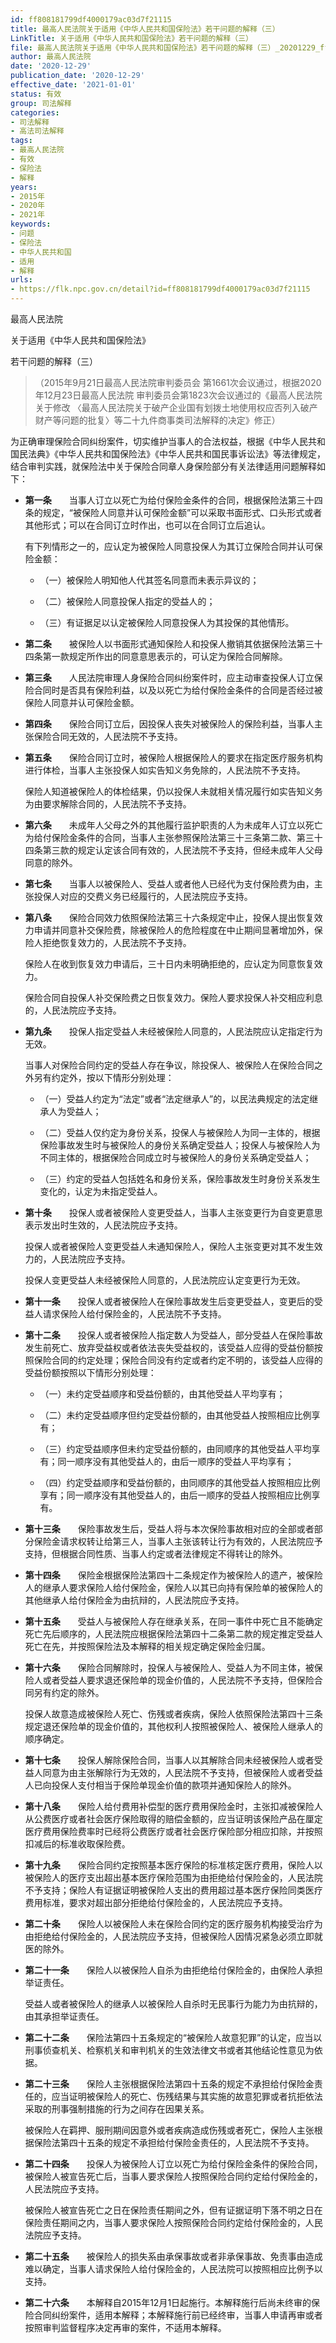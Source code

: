 ```yaml
---
id: ff808181799df4000179ac03d7f21115
title: 最高人民法院关于适用《中华人民共和国保险法》若干问题的解释（三）
LinkTitle: 关于适用《中华人民共和国保险法》若干问题的解释（三）
file: 最高人民法院关于适用《中华人民共和国保险法》若干问题的解释（三）_20201229_ff808181799df4000179ac03d7f21115.docx
author: 最高人民法院
date: '2020-12-29'
publication_date: '2020-12-29'
effective_date: '2021-01-01'
status: 有效
group: 司法解释
categories:
- 司法解释
- 高法司法解释
tags:
- 最高人民法院
- 有效
- 保险法
- 解释
years:
- 2015年
- 2020年
- 2021年
keywords:
- 问题
- 保险法
- 中华人民共和国
- 适用
- 解释
urls:
- https://flk.npc.gov.cn/detail?id=ff808181799df4000179ac03d7f21115
---
```


最高人民法院

关于适用《中华人民共和国保险法》

若干问题的解释（三）

> （2015年9月21日最高人民法院审判委员会
> 第1661次会议通过，根据2020年12月23日最高人民法院
> 审判委员会第1823次会议通过的《最高人民法院关于修改
> 〈最高人民法院关于破产企业国有划拨土地使用权应否列入破产财产等问题的批复〉等二十九件商事类司法解释的决定》修正）

为正确审理保险合同纠纷案件，切实维护当事人的合法权益，根据《中华人民共和国民法典》《中华人民共和国保险法》《中华人民共和国民事诉讼法》等法律规定，结合审判实践，就保险法中关于保险合同章人身保险部分有关法律适用问题解释如下：

- **第一条**　　当事人订立以死亡为给付保险金条件的合同，根据保险法第三十四条的规定，“被保险人同意并认可保险金额”可以采取书面形式、口头形式或者其他形式；可以在合同订立时作出，也可以在合同订立后追认。

  有下列情形之一的，应认定为被保险人同意投保人为其订立保险合同并认可保险金额：

  - （一）被保险人明知他人代其签名同意而未表示异议的；

  - （二）被保险人同意投保人指定的受益人的；

  - （三）有证据足以认定被保险人同意投保人为其投保的其他情形。

- **第二条**　　被保险人以书面形式通知保险人和投保人撤销其依据保险法第三十四条第一款规定所作出的同意意思表示的，可认定为保险合同解除。

- **第三条**　　人民法院审理人身保险合同纠纷案件时，应主动审查投保人订立保险合同时是否具有保险利益，以及以死亡为给付保险金条件的合同是否经过被保险人同意并认可保险金额。

- **第四条**　　保险合同订立后，因投保人丧失对被保险人的保险利益，当事人主张保险合同无效的，人民法院不予支持。

- **第五条**　　保险合同订立时，被保险人根据保险人的要求在指定医疗服务机构进行体检，当事人主张投保人如实告知义务免除的，人民法院不予支持。

  保险人知道被保险人的体检结果，仍以投保人未就相关情况履行如实告知义务为由要求解除合同的，人民法院不予支持。

- **第六条**　　未成年人父母之外的其他履行监护职责的人为未成年人订立以死亡为给付保险金条件的合同，当事人主张参照保险法第三十三条第二款、第三十四条第三款的规定认定该合同有效的，人民法院不予支持，但经未成年人父母同意的除外。

- **第七条**　　当事人以被保险人、受益人或者他人已经代为支付保险费为由，主张投保人对应的交费义务已经履行的，人民法院应予支持。

- **第八条**　　保险合同效力依照保险法第三十六条规定中止，投保人提出恢复效力申请并同意补交保险费，除被保险人的危险程度在中止期间显著增加外，保险人拒绝恢复效力的，人民法院不予支持。

  保险人在收到恢复效力申请后，三十日内未明确拒绝的，应认定为同意恢复效力。

  保险合同自投保人补交保险费之日恢复效力。保险人要求投保人补交相应利息的，人民法院应予支持。

- **第九条**　　投保人指定受益人未经被保险人同意的，人民法院应认定指定行为无效。

  当事人对保险合同约定的受益人存在争议，除投保人、被保险人在保险合同之外另有约定外，按以下情形分别处理：

  - （一）受益人约定为“法定”或者“法定继承人”的，以民法典规定的法定继承人为受益人；

  - （二）受益人仅约定为身份关系，投保人与被保险人为同一主体的，根据保险事故发生时与被保险人的身份关系确定受益人；投保人与被保险人为不同主体的，根据保险合同成立时与被保险人的身份关系确定受益人；

  - （三）约定的受益人包括姓名和身份关系，保险事故发生时身份关系发生变化的，认定为未指定受益人。

- **第十条**　　投保人或者被保险人变更受益人，当事人主张变更行为自变更意思表示发出时生效的，人民法院应予支持。

  投保人或者被保险人变更受益人未通知保险人，保险人主张变更对其不发生效力的，人民法院应予支持。

  投保人变更受益人未经被保险人同意的，人民法院应认定变更行为无效。

- **第十一条**　　投保人或者被保险人在保险事故发生后变更受益人，变更后的受益人请求保险人给付保险金的，人民法院不予支持。

- **第十二条**　　投保人或者被保险人指定数人为受益人，部分受益人在保险事故发生前死亡、放弃受益权或者依法丧失受益权的，该受益人应得的受益份额按照保险合同的约定处理；保险合同没有约定或者约定不明的，该受益人应得的受益份额按照以下情形分别处理：

  - （一）未约定受益顺序和受益份额的，由其他受益人平均享有；

  - （二）未约定受益顺序但约定受益份额的，由其他受益人按照相应比例享有；

  - （三）约定受益顺序但未约定受益份额的，由同顺序的其他受益人平均享有；同一顺序没有其他受益人的，由后一顺序的受益人平均享有；

  - （四）约定受益顺序和受益份额的，由同顺序的其他受益人按照相应比例享有；同一顺序没有其他受益人的，由后一顺序的受益人按照相应比例享有。

- **第十三条**　　保险事故发生后，受益人将与本次保险事故相对应的全部或者部分保险金请求权转让给第三人，当事人主张该转让行为有效的，人民法院应予支持，但根据合同性质、当事人约定或者法律规定不得转让的除外。

- **第十四条**　　保险金根据保险法第四十二条规定作为被保险人的遗产，被保险人的继承人要求保险人给付保险金，保险人以其已向持有保险单的被保险人的其他继承人给付保险金为由抗辩的，人民法院应予支持。

- **第十五条**　　受益人与被保险人存在继承关系，在同一事件中死亡且不能确定死亡先后顺序的，人民法院应根据保险法第四十二条第二款的规定推定受益人死亡在先，并按照保险法及本解释的相关规定确定保险金归属。

- **第十六条**　　保险合同解除时，投保人与被保险人、受益人为不同主体，被保险人或者受益人要求退还保险单的现金价值的，人民法院不予支持，但保险合同另有约定的除外。

  投保人故意造成被保险人死亡、伤残或者疾病，保险人依照保险法第四十三条规定退还保险单的现金价值的，其他权利人按照被保险人、被保险人继承人的顺序确定。

- **第十七条**　　投保人解除保险合同，当事人以其解除合同未经被保险人或者受益人同意为由主张解除行为无效的，人民法院不予支持，但被保险人或者受益人已向投保人支付相当于保险单现金价值的款项并通知保险人的除外。

- **第十八条**　　保险人给付费用补偿型的医疗费用保险金时，主张扣减被保险人从公费医疗或者社会医疗保险取得的赔偿金额的，应当证明该保险产品在厘定医疗费用保险费率时已经将公费医疗或者社会医疗保险部分相应扣除，并按照扣减后的标准收取保险费。

- **第十九条**　　保险合同约定按照基本医疗保险的标准核定医疗费用，保险人以被保险人的医疗支出超出基本医疗保险范围为由拒绝给付保险金的，人民法院不予支持；保险人有证据证明被保险人支出的费用超过基本医疗保险同类医疗费用标准，要求对超出部分拒绝给付保险金的，人民法院应予支持。

- **第二十条**　　保险人以被保险人未在保险合同约定的医疗服务机构接受治疗为由拒绝给付保险金的，人民法院应予支持，但被保险人因情况紧急必须立即就医的除外。

- **第二十一条**　　保险人以被保险人自杀为由拒绝给付保险金的，由保险人承担举证责任。

  受益人或者被保险人的继承人以被保险人自杀时无民事行为能力为由抗辩的，由其承担举证责任。

- **第二十二条**　　保险法第四十五条规定的“被保险人故意犯罪”的认定，应当以刑事侦查机关、检察机关和审判机关的生效法律文书或者其他结论性意见为依据。

- **第二十三条**　　保险人主张根据保险法第四十五条的规定不承担给付保险金责任的，应当证明被保险人的死亡、伤残结果与其实施的故意犯罪或者抗拒依法采取的刑事强制措施的行为之间存在因果关系。

  被保险人在羁押、服刑期间因意外或者疾病造成伤残或者死亡，保险人主张根据保险法第四十五条的规定不承担给付保险金责任的，人民法院不予支持。

- **第二十四条**　　投保人为被保险人订立以死亡为给付保险金条件的保险合同，被保险人被宣告死亡后，当事人要求保险人按照保险合同约定给付保险金的，人民法院应予支持。

  被保险人被宣告死亡之日在保险责任期间之外，但有证据证明下落不明之日在保险责任期间之内，当事人要求保险人按照保险合同约定给付保险金的，人民法院应予支持。

- **第二十五条**　　被保险人的损失系由承保事故或者非承保事故、免责事由造成难以确定，当事人请求保险人给付保险金的，人民法院可以按照相应比例予以支持。

- **第二十六条**　　本解释自2015年12月1日起施行。本解释施行后尚未终审的保险合同纠纷案件，适用本解释；本解释施行前已经终审，当事人申请再审或者按照审判监督程序决定再审的案件，不适用本解释。
